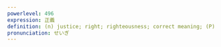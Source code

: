 ```yaml
---
powerlevel: 496
expression: 正義
definition: (n) justice; right; righteousness; correct meaning; (P)
pronunciation: せいぎ
---
```

